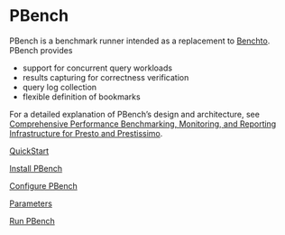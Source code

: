 # PBench

PBench is a benchmark runner intended as a replacement to [Benchto](https://github.com/prestodb/benchto). PBench provides
* support for concurrent query workloads
* results capturing for correctness verification
* query log collection
* flexible definition of bookmarks

For a detailed explanation of PBench’s design and architecture, see [Comprehensive Performance Benchmarking, Monitoring, and Reporting Infrastructure for Presto and Prestissimo](https://github.com/prestodb/pbench/blob/main/ComprehensivePerformanceBenchmarking.pdf).

[QuickStart](../../wiki/QuickStart)

[Install PBench](../../wiki/InstallPBench)

[Configure PBench](../../wiki/ConfigurePBench)

[Parameters](../../wiki/Parameters)

[Run PBench](../../wiki/RunPBench)